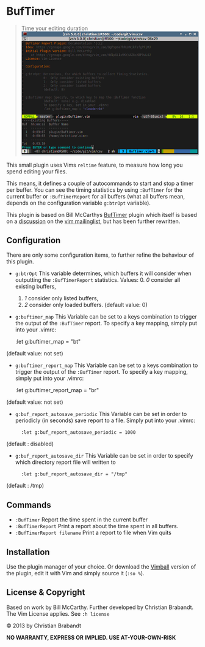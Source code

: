 BufTimer
========

> Time your editing duration
![screenshot of the plugin](screenshot.png "Screenshot")

This small plugin uses Vims `reltime` feature, to measure how long you spend editing your files.

This means, it defines a couple of autocommands to start and stop a timer per buffer. You can see the timing statistics by using `:BufTimer` for the current buffer or `:BufTimerReport` for all buffers (what all buffers mean, depends on the configuration variable `g:btrOpt` variable).

This plugin is based on Bill McCarthys [BufTimer][1] plugin which itself is based on a [discussion][2] on the [vim mailinglist][3], but has been further rewritten.

[1]: https://groups.google.com/d/msg/vim_use/Hd1p6iIx9KY/AZ6cXBP9uL4J
[2]: https://groups.google.com/d/msg/vim_use/QgPspne7hRU/NjkFsfgPFjMJ
[3]: https://groups.google.com/group/vim_use

Configuration
-------------

There are only some configuration items, to further refine the behaviour of this plugin.

* `g:btrOpt`
This variable determines, which buffers it will consider when outputting the `:BufTimerReport` statistics. Values:
  0. *0*  consider all existing buffers,
  1. *1* consider only listed buffers,
  2. *2* consider only loaded buffers.
  (default value: 0)
* `g:buftimer_map`
This Variable can be set to a keys combination to trigger the output of the `:BufTimer` report. To specify a key mapping, simply put into your .vimrc:

	:let g:buftimer_map = "<leader>bt"

(default value: not set)
* `g:buftimer_report_map`
This Variable can be set to a keys combination to trigger the output of the `:BufTimer` report. To specify a key mapping, simply put into your .vimrc:

	:let g:buftimer_report_map = "<leader>br"

(default value: not set)
* `g:buf_report_autosave_periodic`
This Variable can be set in order to periodicly (in seconds) save report to a file. Simply put into your .vimrc:

        :let g:buf_report_autosave_periodic = 1000

(default : disabled)

* `g:buf_report_autosave_dir`
This Variable can be set in order to specify which directory report file will written to

        :let g:buf_report_autosave_dir = "/tmp"

(default : /tmp)

Commands
--------

* `:BufTimer` Report the time spent in the current buffer
* `:BufTimerReport` Print a report about the time spent in all buffers.
* `:BufTimerReport filename` Print a report to file when Vim quits

Installation
---

Use the plugin manager of your choice. Or download the [Vimball][] version of the plugin, edit it with Vim and simply source it (`:so %`).

[Vimball]: https://raw.github.com/chrisbra/BufTimer/master/BufTimer.vmb

License & Copyright
-------

Based on work by Bill McCarthy. Further developed by Christian Brabandt.
The Vim License applies. See `:h license`

© 2013 by Christian Brabandt

__NO WARRANTY, EXPRESS OR IMPLIED.  USE AT-YOUR-OWN-RISK__

